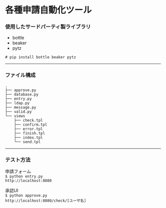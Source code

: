 # 各種申請自動化ツール

### 使用したサードパーティ製ライブラリ
* bottle
* beaker
* pytz

`# pip install bottle beaker pytz`

***

### ファイル構成
```
.
├── approve.py
├── database.py
├── entry.py
├── ldap.py
├── message.py
├── valid.py
└── views
    ├── check.tpl
    ├── confirm.tpl
    ├── error.tpl
    ├── finish.tpl
    ├── index.tpl
    └── send.tpl
```

***

### テスト方法
申請フォーム  
`$ python entry.py`  
`http://localhost:8080`


承認UI  
`$ python approve.py`  
`http://localhost:8080/check/[ユーザ名]`
